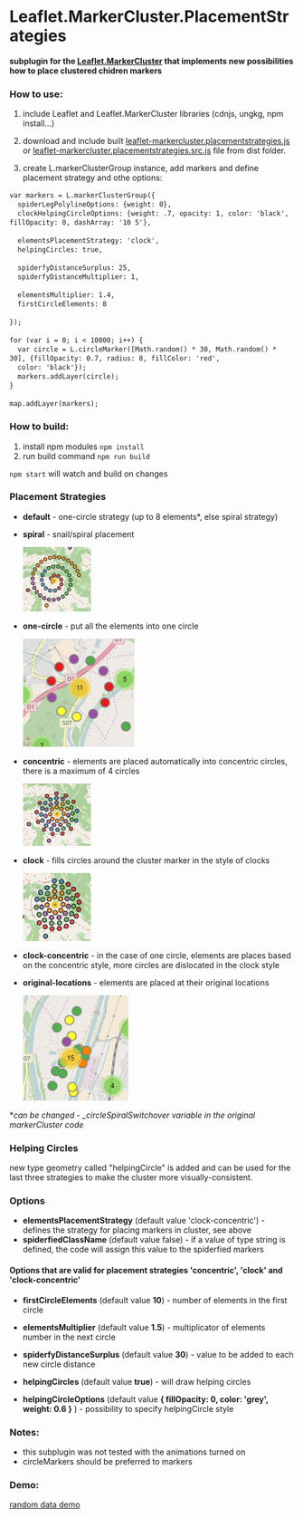 # Leaflet.MarkerCluster.PlacementStrategies
**subplugin for the [Leaflet.MarkerCluster](https://github.com/Leaflet/Leaflet.markercluster) that implements new possibilities how to place clustered chidren markers**

### How to use:
1. include Leaflet and Leaflet.MarkerCluster libraries (cdnjs, ungkg, npm install...)

2. download and include built [leaflet-markercluster.placementstrategies.js](https://github.com/adammertel/Leaflet.MarkerCluster.PlacementStrategies/blob/master/dist/leaflet-markercluster.placementstrategies.js) or [leaflet-markercluster.placementstrategies.src.js](https://github.com/adammertel/Leaflet.MarkerCluster.PlacementStrategies/blob/master/dist/leaflet-markercluster.placementstrategies.src.js) file from dist folder.

3. create L.markerClusterGroup instance, add markers and define placement strategy and othe options:

```
var markers = L.markerClusterGroup({
  spiderLegPolylineOptions: {weight: 0},
  clockHelpingCircleOptions: {weight: .7, opacity: 1, color: 'black', fillOpacity: 0, dashArray: '10 5'},

  elementsPlacementStrategy: 'clock',
  helpingCircles: true,

  spiderfyDistanceSurplus: 25,
  spiderfyDistanceMultiplier: 1,

  elementsMultiplier: 1.4,
  firstCircleElements: 8

});

for (var i = 0; i < 10000; i++) {
  var circle = L.circleMarker([Math.random() * 30, Math.random() * 30], {fillOpacity: 0.7, radius: 8, fillColor: 'red',
  color: 'black'});
  markers.addLayer(circle);
}

map.addLayer(markers);
```


### How to build:
1. install npm modules `npm install`
2. run build command `npm run build`

`npm start` will watch and build on changes


### Placement Strategies
* **default** - one-circle strategy (up to 8 elements*, else spiral strategy)
* **spiral** - snail/spiral placement

    ![image](https://raw.githubusercontent.com/adammertel/Leaflet.MarkerCluster.PlacementStrategies/master/assets/img_strategy_spiral.png)

* **one-circle** - put all the elements into one circle

    ![image](https://raw.githubusercontent.com/adammertel/Leaflet.MarkerCluster.PlacementStrategies/master/assets/img_strategy_onecircle.png)

* **concentric** - elements are placed automatically into concentric circles, there is a maximum of 4 circles

    ![image](https://raw.githubusercontent.com/adammertel/Leaflet.MarkerCluster.PlacementStrategies/master/assets/img_strategy_concentric.png)

* **clock** - fills circles around the cluster marker in the style of clocks

    ![image](https://raw.githubusercontent.com/adammertel/Leaflet.MarkerCluster.PlacementStrategies/master/assets/img_strategy_clock.png)

* **clock-concentric** - in the case of one circle, elements are places based on the concentric style, more circles are dislocated in the clock style

* **original-locations** - elements are placed at their original locations

    ![image](https://raw.githubusercontent.com/adammertel/Leaflet.MarkerCluster.PlacementStrategies/master/assets/img_strategy_original.png)

**can be changed - _circleSpiralSwitchover variable in the original markerCluster code*  


### Helping Circles
new type geometry called "helpingCircle" is added and can be used for the last three strategies to make the cluster more visually-consistent.


### Options
 * **elementsPlacementStrategy** (default value 'clock-concentric') - defines the strategy for placing markers in cluster, see above
 * **spiderfiedClassName** (default value false) - if a value of type string is defined, the code will assign this value to the spiderfied markers



#### Options that are valid for placement strategies 'concentric', 'clock' and 'clock-concentric'

 * **firstCircleElements** (default value **10**) - number of elements in the first circle

 * **elementsMultiplier** (default value **1.5**) - multiplicator of elements number in the next circle

 * **spiderfyDistanceSurplus** (default value **30**) - value to be added to each new circle distance

 * **helpingCircles** (default value **true**) - will draw helping circles

 * **helpingCircleOptions** (default value **{ fillOpacity: 0, color: 'grey', weight: 0.6 }** ) - possibility to specify helpingCircle style


### Notes:
 - this subplugin was not tested with the animations turned on
 - circleMarkers should be preferred to markers


### Demo:
[random data demo](https://adammertel.github.io/Leaflet.MarkerCluster.PlacementStrategies/demo/demo1.html)

